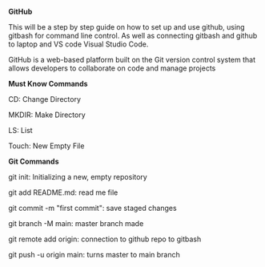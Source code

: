 **GitHub**

This will be a step by step guide on how to set up and use github, using gitbash for command line control. As well as connecting gitbash and github to laptop and VS code Visual Studio Code.

GitHub is a web-based platform built on the Git version control system that allows developers to collaborate on code and manage projects

**Must Know Commands**

CD: Change Directory

MKDIR: Make Directory

LS: List

Touch: New Empty File

**Git Commands**

git init: Initializing a new, empty repository

git add README.md: read me file

git commit -m "first commit":  save staged changes

git branch -M main: master branch made

git remote add origin: connection to github repo to gitbash

git push -u origin main: turns master to main branch


